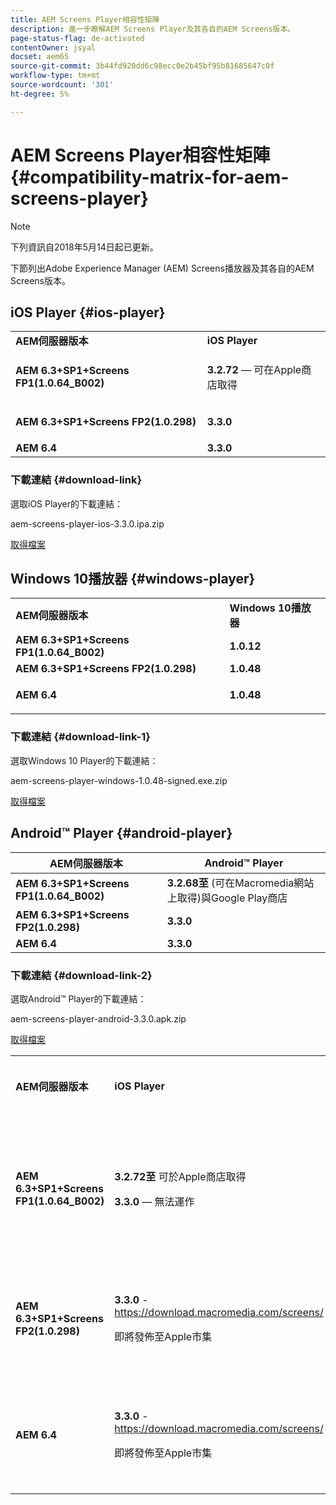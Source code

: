 ```yaml
---
title: AEM Screens Player相容性矩陣
description: 進一步瞭解AEM Screens Player及其各自的AEM Screens版本。
page-status-flag: de-activated
contentOwner: jsyal
docset: aem65
source-git-commit: 3b44fd920dd6c98ecc0e2b45bf95b81685647c0f
workflow-type: tm+mt
source-wordcount: '301'
ht-degree: 5%

---
```



# AEM Screens Player相容性矩陣{#compatibility-matrix-for-aem-screens-player}

>[!NOTE]
>
>下列資訊自2018年5月14日起已更新。

下節列出Adobe Experience Manager (AEM) Screens播放器及其各自的AEM Screens版本。

## iOS Player {#ios-player}

<table>
 <tbody>
  <tr>
   <td><strong>AEM伺服器版本</strong></td> 
   <td><strong>iOS Player</strong></td> 
  </tr>
  <tr>
   <td><strong>AEM 6.3+SP1+Screens FP1(1.0.64_B002)</strong></td> 
   <td><p><strong>3.2.72</strong>  — 可在Apple商店取得</p> <p> </p> </td> 
  </tr>
  <tr>
   <td><strong><strong>AEM 6.3+SP1+Screens FP2(1.0.298)</strong></strong></td> 
   <td><p><strong>3.3.0</strong> </p> <p> </p> </td> 
  </tr>
  <tr>
   <td><strong>AEM 6.4</strong></td> 
   <td><strong>3.3.0</strong> </td> 
  </tr>
 </tbody>
</table>

### 下載連結 {#download-link}

選取iOS Player的下載連結：

aem-screens-player-ios-3.3.0.ipa.zip

[取得檔案](assets/aem-screens-player-ios-330ipa.zip)

## Windows 10播放器 {#windows-player}

<table>
 <tbody>
  <tr>
   <td><strong>AEM伺服器版本</strong></td> 
   <td><strong>Windows 10播放器</strong></td> 
  </tr>
  <tr>
   <td><strong>AEM 6.3+SP1+Screens FP1(1.0.64_B002)</strong></td> 
   <td><strong>1.0.12</strong><br /> </td> 
  </tr>
  <tr>
   <td><strong><strong>AEM 6.3+SP1+Screens FP2(1.0.298)</strong></strong></td> 
   <td><strong>1.0.48 </strong></td> 
  </tr>
  <tr>
   <td><strong>AEM 6.4</strong></td> 
   <td><p><strong>1.0.48 </strong></p> </td> 
  </tr>
 </tbody>
</table>

### 下載連結 {#download-link-1}

選取Windows 10 Player的下載連結：

aem-screens-player-windows-1.0.48-signed.exe.zip

[取得檔案](assets/aem-screens-player-windows-1048-signedexe.zip)

## Android™ Player {#android-player}

| **AEM伺服器版本** | **Android™ Player** |
|---|---|
| **AEM 6.3+SP1+Screens FP1(1.0.64_B002)** | **3.2.68至** (可在Macromedia網站上取得)與Google Play商店 |
| **AEM 6.3+SP1+Screens FP2(1.0.298)** | **3.3.0** |
| **AEM 6.4** | **3.3.0** |

### 下載連結 {#download-link-2}

選取Android™ Player的下載連結：

aem-screens-player-android-3.3.0.apk.zip

[取得檔案](assets/aem-screens-player-android-330apk.zip)

<table>
 <tbody>
  <tr>
   <td><strong>AEM伺服器版本</strong></td> 
   <td><strong>iOS Player</strong></td> 
   <td><strong>Windows 10播放器</strong></td> 
   <td><strong>Chrome作業系統播放器</strong><br /> </td> 
   <td><strong>Android™ Player</strong></td> 
  </tr>
  <tr>
   <td><strong>AEM 6.3+SP1+Screens FP1(1.0.64_B002)</strong></td> 
   <td><p><strong>3.2.72至 </strong>可於Apple商店取得</p> <p><strong>3.3.0</strong>  — 無法運作</p> <p> </p> </td> 
   <td><strong>1.0.12</strong> - (可在Macromedia上取得)</td> 
   <td><p><strong>1.0.30 -</strong> 可在Chrome商店取得。</p> <p>不支援Feature Pack 1</p> </td> 
   <td><strong>3.2.68至</strong> (可在Macromedia網站上取得)與Google Play商店</td> 
  </tr>
  <tr>
   <td><strong><strong>AEM 6.3+SP1+Screens FP2(1.0.298)</strong></strong></td> 
   <td><p><strong>3.3.0</strong> - <a href="https://download.macromedia.com/screens/">https://download.macromedia.com/screens/</a></p> <p>即將發佈至Apple市集</p> <p> </p> </td> 
   <td><strong>1.0.48 -</strong> <a href="https://download.macromedia.com/screens/">https://download.macromedia.com/screens/</a></td> 
   <td><p><strong>1.0.42 - </strong></p> <p>即將在Chrome商店發佈</p> </td> 
   <td><strong>3.3.0 - </strong><a href="https://download.macromedia.com/screens/">https://download.macromedia.com/screens/</a></td> 
  </tr>
  <tr>
   <td><strong>AEM 6.4</strong></td> 
   <td><p><strong>3.3.0</strong> - <a href="https://download.macromedia.com/screens/">https://download.macromedia.com/screens/</a></p> <p>即將發佈至Apple市集</p> </td> 
   <td><p><strong>1.0.48 -</strong><br /> </p> <p><a href="https://download.macromedia.com/screens/">https://download.macromedia.com/screens/</a></p> </td> 
   <td><p><strong>1.0.42 - </strong></p> <p>即將在Chrome商店發佈</p> </td> 
   <td><strong>3.3.0 - </strong><a href="https://download.macromedia.com/screens/">https://download.macromedia.com/screens/</a></td> 
  </tr>
 </tbody>
</table>

